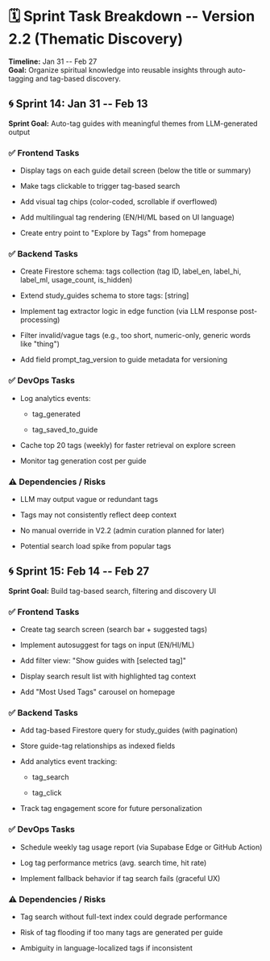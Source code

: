 # **🗓 Sprint Task Breakdown -- Version 2.2 (Thematic Discovery)**

**Timeline:** Jan 31 -- Feb 27\
**Goal:** Organize spiritual knowledge into reusable insights through
auto-tagging and tag-based discovery.

## **🌀 Sprint 14: Jan 31 -- Feb 13**

**Sprint Goal:** Auto-tag guides with meaningful themes from
LLM-generated output

### **✅ Frontend Tasks**

- Display tags on each guide detail screen (below the title or summary)

- Make tags clickable to trigger tag-based search

- Add visual tag chips (color-coded, scrollable if overflowed)

- Add multilingual tag rendering (EN/HI/ML based on UI language)

- Create entry point to \"Explore by Tags\" from homepage

### **✅ Backend Tasks**

- Create Firestore schema: tags collection (tag ID, label_en, label_hi,
  label_ml, usage_count, is_hidden)

- Extend study_guides schema to store tags: \[string\]

- Implement tag extractor logic in edge function (via LLM response
  post-processing)

- Filter invalid/vague tags (e.g., too short, numeric-only, generic
  words like \"thing\")

- Add field prompt_tag_version to guide metadata for versioning

### **✅ DevOps Tasks**

- Log analytics events:

  - tag_generated

  - tag_saved_to_guide

- Cache top 20 tags (weekly) for faster retrieval on explore screen

- Monitor tag generation cost per guide

### **⚠️ Dependencies / Risks**

- LLM may output vague or redundant tags

- Tags may not consistently reflect deep context

- No manual override in V2.2 (admin curation planned for later)

- Potential search load spike from popular tags

## **🌀 Sprint 15: Feb 14 -- Feb 27**

**Sprint Goal:** Build tag-based search, filtering and discovery UI

### **✅ Frontend Tasks**

- Create tag search screen (search bar + suggested tags)

- Implement autosuggest for tags on input (EN/HI/ML)

- Add filter view: \"Show guides with \[selected tag\]\"

- Display search result list with highlighted tag context

- Add \"Most Used Tags\" carousel on homepage

### **✅ Backend Tasks**

- Add tag-based Firestore query for study_guides (with pagination)

- Store guide-tag relationships as indexed fields

- Add analytics event tracking:

  - tag_search

  - tag_click

- Track tag engagement score for future personalization

### **✅ DevOps Tasks**

- Schedule weekly tag usage report (via Supabase Edge or GitHub Action)

- Log tag performance metrics (avg. search time, hit rate)

- Implement fallback behavior if tag search fails (graceful UX)

### **⚠️ Dependencies / Risks**

- Tag search without full-text index could degrade performance

- Risk of tag flooding if too many tags are generated per guide

- Ambiguity in language-localized tags if inconsistent